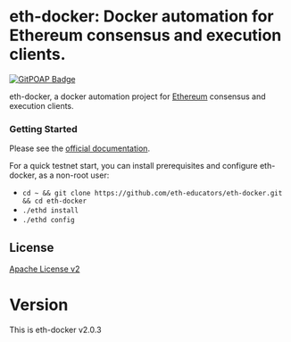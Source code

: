 # eth-docker: Docker automation for Ethereum consensus and execution clients.

[![GitPOAP Badge](https://public-api.gitpoap.io/v1/repo/eth-educators/eth-docker/badge)](https://www.gitpoap.io/gh/eth-educators/eth-docker)

eth-docker, a docker automation project for [Ethereum](https://ethereum.org/en/upgrades/) consensus and execution clients.

### Getting Started

Please see the [official documentation](https://eth-docker.net).

For a quick testnet start, you can install prerequisites and configure eth-docker, as a non-root user:

* `cd ~ && git clone https://github.com/eth-educators/eth-docker.git && cd eth-docker`
* `./ethd install`
* `./ethd config`

## License

[Apache License v2](https://github.com/eth2-educators/eth-docker/blob/master/LICENSE)

# Version

This is eth-docker v2.0.3
